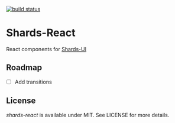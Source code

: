 [![build status](https://secure.travis-ci.org/klummy/shards-react.svg)](https://travis-ci.org/klummy/shards-react)

# Shards-React

React components for [Shards-UI](https://github.com/DesignRevision/shards-ui)

## Roadmap

- [ ] Add transitions


## License

*shards-react* is available under MIT. See LICENSE for more details.
